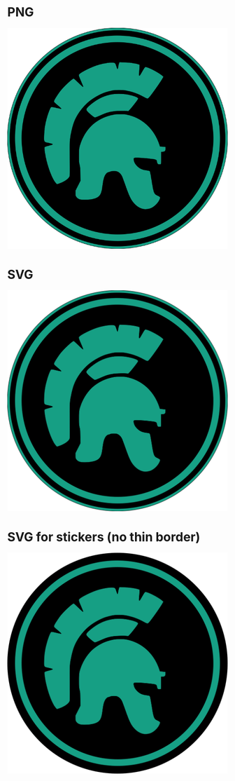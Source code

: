 # PNG
![PNG](TRX.png)
# SVG
![SVG](TRX.svg)
# SVG for stickers (no thin border)
![SVG_sticker](TRX_sticker.svg)
